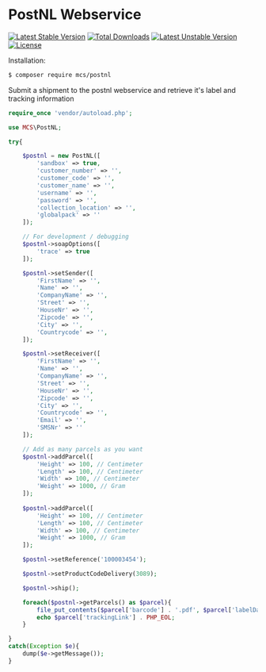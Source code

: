 # PostNL Webservice
[![Latest Stable Version](https://poser.pugx.org/mcs/postnl/v/stable)](https://packagist.org/packages/mcs/postnl) [![Total Downloads](https://poser.pugx.org/mcs/postnl/downloads)](https://packagist.org/packages/mcs/postnl) [![Latest Unstable Version](https://poser.pugx.org/mcs/postnl/v/unstable)](https://packagist.org/packages/mcs/postnl) [![License](https://poser.pugx.org/mcs/postnl/license)](https://packagist.org/packages/mcs/postnl)

Installation:
```bash
$ composer require mcs/postnl
```
Submit a shipment to the postnl webservice and retrieve it's label and tracking information

```php
require_once 'vendor/autoload.php';

use MCS\PostNL;

try{

    $postnl = new PostNL([
        'sandbox' => true,
        'customer_number' => '',
        'customer_code' => '',
        'customer_name' => '',
        'username' => '',
        'password' => '',
        'collection_location' => '',
        'globalpack' => ''
    ]);

    // For development / debugging
    $postnl->soapOptions([
        'trace' => true
    ]);

    $postnl->setSender([
        'FirstName' => '',
        'Name' => '',
        'CompanyName' => '',
        'Street' => '',
        'HouseNr' => '',
        'Zipcode' => '',
        'City' => '',
        'Countrycode' => '',
    ]);

    $postnl->setReceiver([
        'FirstName' => '',
        'Name' => '',
        'CompanyName' => '',
        'Street' => '',
        'HouseNr' => '',
        'Zipcode' => '',
        'City' => '',
        'Countrycode' => '',
        'Email' => '',
        'SMSNr' => ''
    ]);

    // Add as many parcels as you want
    $postnl->addParcel([
        'Height' => 100, // Centimeter
        'Length' => 100, // Centimeter
        'Width' => 100, // Centimeter
        'Weight' => 1000, // Gram
    ]);
    
    $postnl->addParcel([
        'Height' => 100, // Centimeter
        'Length' => 100, // Centimeter
        'Width' => 100, // Centimeter
        'Weight' => 1000, // Gram
    ]);

    $postnl->setReference('100003454');

    $postnl->setProductCodeDelivery(3089);

    $postnl->ship();

    foreach($postnl->getParcels() as $parcel){
        file_put_contents($parcel['barcode'] . '.pdf', $parcel['labelData']);    
        echo $parcel['trackingLink'] . PHP_EOL;
    }

}
catch(Exception $e){
    dump($e->getMessage());
}
```

